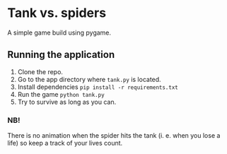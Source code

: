 # Tank vs. spiders
A simple game build using pygame.

## Running the application

1. Clone the repo.
2. Go to the app directory where `tank.py` is located.
3. Install dependencies `pip install -r requirements.txt`
4. Run the game `python tank.py`
5. Try to survive as long as you can.

### NB!
There is no animation when the spider hits the tank (i. e. when you lose a life) so keep a track of your lives count.